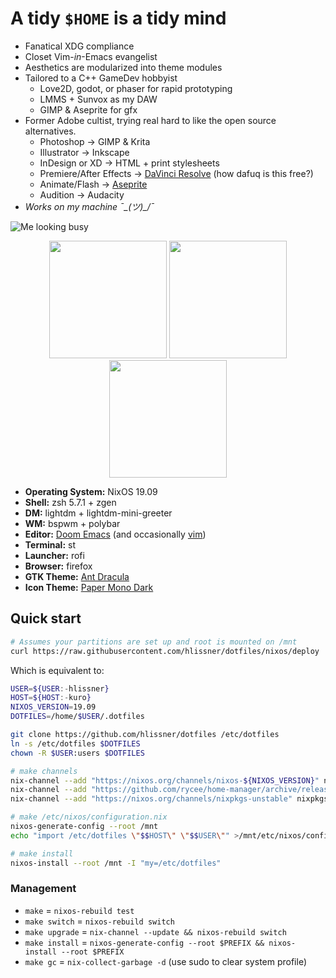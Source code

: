 # A tidy `$HOME` is a tidy mind

+ Fanatical XDG compliance
+ Closet Vim-_in_-Emacs evangelist
+ Aesthetics are modularized into theme modules
+ Tailored to a C++ GameDev hobbyist
  + Love2D, godot, or phaser for rapid prototyping
  + LMMS + Sunvox as my DAW
  + GIMP & Aseprite for gfx
+ Former Adobe cultist, trying real hard to like the open source alternatives.
  + Photoshop -> GIMP & Krita
  + Illustrator -> Inkscape
  + InDesign or XD -> HTML + print stylesheets
  + Premiere/After Effects -> [DaVinci
    Resolve](https://www.blackmagicdesign.com/products/davinciresolve/) (how
    dafuq is this free?)
  + Animate/Flash -> [Aseprite](https://www.aseprite.org/)
  + Audition -> Audacity
+ *Works on my machine ¯\_(ツ)_/¯*

![Me looking busy](/../screenshots/fluorescence/fakebusy.png?raw=true)

<p align="center">
<span><img src="/../screenshots/fluorescence/desktop.png?raw=true" height="188" /></span>
<span><img src="/../screenshots/fluorescence/rofi.png?raw=true" height="188" /></span>
<span><img src="/../screenshots/fluorescence/tiling.png?raw=true" height="188" /></span>
</p>

+ **Operating System:** NixOS 19.09
+ **Shell:** zsh 5.7.1 + zgen
+ **DM:** lightdm + lightdm-mini-greeter
+ **WM:** bspwm + polybar
+ **Editor:** [Doom Emacs][doom-emacs] (and occasionally [vim][vimrc])
+ **Terminal:** st
+ **Launcher:** rofi
+ **Browser:** firefox
+ **GTK Theme:** [Ant Dracula](https://github.com/EliverLara/Ant-Dracula)
+ **Icon Theme:** [Paper Mono Dark](https://github.com/snwh/paper-icon-theme)

## Quick start

```sh
# Assumes your partitions are set up and root is mounted on /mnt
curl https://raw.githubusercontent.com/hlissner/dotfiles/nixos/deploy | sh
```

Which is equivalent to:

```sh
USER=${USER:-hlissner}
HOST=${HOST:-kuro}
NIXOS_VERSION=19.09
DOTFILES=/home/$USER/.dotfiles

git clone https://github.com/hlissner/dotfiles /etc/dotfiles
ln -s /etc/dotfiles $DOTFILES
chown -R $USER:users $DOTFILES

# make channels
nix-channel --add "https://nixos.org/channels/nixos-${NIXOS_VERSION}" nixos
nix-channel --add "https://github.com/rycee/home-manager/archive/release-${NIXOS_VERSION}.tar.gz" home-manager
nix-channel --add "https://nixos.org/channels/nixpkgs-unstable" nixpkgs-unstable

# make /etc/nixos/configuration.nix
nixos-generate-config --root /mnt
echo "import /etc/dotfiles \"$$HOST\" \"$$USER\"" >/mnt/etc/nixos/configuration.nix

# make install
nixos-install --root /mnt -I "my=/etc/dotfiles"
```

### Management

+ `make` = `nixos-rebuild test`
+ `make switch` = `nixos-rebuild switch`
+ `make upgrade` = `nix-channel --update && nixos-rebuild switch`
+ `make install` = `nixos-generate-config --root $PREFIX && nixos-install --root
  $PREFIX`
+ `make gc` = `nix-collect-garbage -d` (use sudo to clear system profile)


[doom-emacs]: https://github.com/hlissner/doom-emacs
[vimrc]: https://github.com/hlissner/.vim

